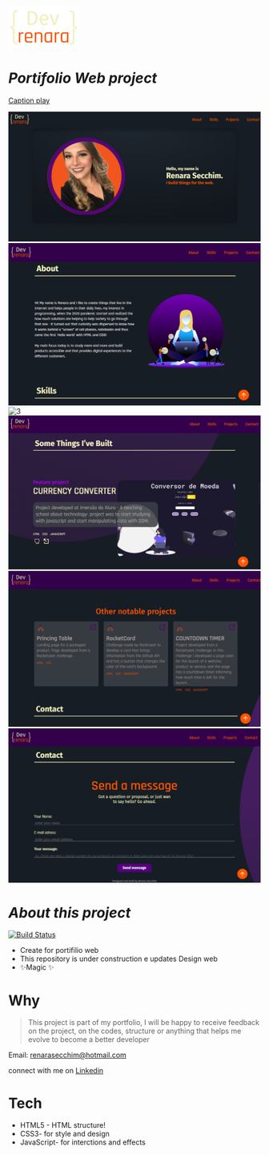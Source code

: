  ![logo](/assets/logo-orange.png)

# *Portifolio Web project*

[Caption play](https://clipchamp.com/watch/heAL8JcfYzK)

![2](/src/Screenshot_1.png) ![2](/src/Screenshot_2.png) ![3](/src/Screenshot_233.png) ![4](/src/Screenshot_4.png) ![5](/src/Screenshot_5.png) ![6](/src/Screenshot_6.png)

# *About this project*

[![Build Status](https://travis-ci.org/joemccann/dillinger.svg?branch=master)](https://travis-ci.org/joemccann/dillinger)

- Create for portifilio web
- This repository is under construction e updates Design web
- ✨Magic ✨

# Why

>This project is part of my portfolio, I will be happy to receive feedback on the project, on the codes, structure or anything that helps me evolve to become a better developer

Email: renarasecchim@hotmail.com

connect with me on [Linkedin](https://www.linkedin.com/in/renarasecchim/)

# Tech

- HTML5 - HTML structure!
- CSS3- for style and design
- JavaScript- for interctions and effects